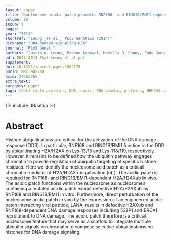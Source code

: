 ```yaml
---
layout: paper
title: "Nucleosome acidic patch promotes RNF168- and RING1B/BMI1-dependent H2AX and H2A ubiquitination and DNA damage signaling."
volume: 10
issue: 3
pages:
year: "2014"
shortref: "Leung _et al._ PLoS Genetics (2014)"
nickname: "DNA-damage-signaling-H2A"
journal: "PLoS Genet."
authors: "Justin W. Leung, Poonam Agarwal, Marella D. Canny, Fade Gong, Aaron D. Robison, Ilya J. Finkelstein, Daniel Durocher, Kyle M. Miller "
pdf: 0023-2014-PLoS-Leung et al.pdf
supplement:
doi: 10.1371/journal.pgen.1004178
pmcid: PMC3945288
pmid: 24603765
extra_text: ''
category: paper
tags: [Cell cycle proteins, DNA repair, DNA-binding proteins, HEK293 cells, Nucleosomes, Ubiquitin]
---
```

{% include JB/setup %}

# Abstract

Histone ubiquitinations are critical for the activation of the DNA damage response (DDR). In particular, RNF168 and RING1B/BMI1 function in the DDR by ubiquitinating H2A/H2AX on Lys-13/15 and Lys-118/119, respectively. However, it remains to be defined how the ubiquitin pathway engages chromatin to provide regulation of ubiquitin targeting of specific histone residues. Here we identify the nucleosome acid patch as a critical chromatin mediator of H2A/H2AX ubiquitination (ub). The acidic patch is required for RNF168- and RING1B/BMI1-dependent H2A/H2AXub in vivo. The acidic patch functions within the nucleosome as nucleosomes containing a mutated acidic patch exhibit defective H2A/H2AXub by RNF168 and RING1B/BMI1 in vitro. Furthermore, direct perturbation of the nucleosome acidic patch in vivo by the expression of an engineered acidic patch interacting viral peptide, LANA, results in defective H2AXub and RNF168-dependent DNA damage responses including 53BP1 and BRCA1 recruitment to DNA damage. The acidic patch therefore is a critical nucleosome feature that may serve as a scaffold to integrate multiple ubiquitin signals on chromatin to compose selective ubiquitinations on histones for DNA damage signaling.
